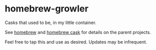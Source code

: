 # homebrew-growler
Casks that used to be, in my little container.

See [homebrew](https://brew.sh) and [homebrew cask](https://caskroom.github.io) for details on the parent projects.

Feel free to tap this and use as desired. Updates may be infrequent.
